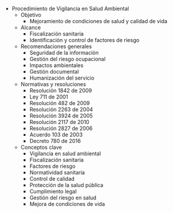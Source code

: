 - Procedimiento de Vigilancia en Salud Ambiental
  - Objetivo
    - Mejoramiento de condiciones de salud y calidad de vida
  - Alcance
    - Fiscalización sanitaria
    - Identificación y control de factores de riesgo
  - Recomendaciones generales
    - Seguridad de la información
    - Gestión del riesgo ocupacional
    - Impactos ambientales
    - Gestión documental
    - Humanización del servicio
  - Normativas y resoluciones
    - Resolución 1842 de 2009
    - Ley 711 de 2001
    - Resolución 482 de 2009
    - Resolución 2263 de 2004
    - Resolución 3924 de 2005
    - Resolución 2117 de 2010
    - Resolución 2827 de 2006
    - Acuerdo 103 de 2003
    - Decreto 780 de 2016
  - Conceptos clave
    - Vigilancia en salud ambiental
    - Fiscalización sanitaria
    - Factores de riesgo
    - Normatividad sanitaria
    - Control de calidad
    - Protección de la salud pública
    - Cumplimiento legal
    - Gestión del riesgo en salud
    - Mejora de condiciones de vida
